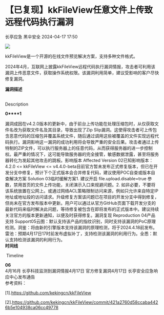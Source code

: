 #  【已复现】kkFileView任意文件上传致远程代码执行漏洞   
长亭应急  黑伞安全   2024-04-17 17:50  
  
![](https://mmbiz.qpic.cn/sz_mmbiz_png/FOh11C4BDicTDoBJh7aQJm2oibMRkWvoayyxLm0DtPjJZNlvX4icjkMoQUB4vnBODWABsicHibwxibUGEEalicAqrfGQw/640?wx_fmt=other&from=appmsg&tp=webp&wxfrom=5&wx_lazy=1&wx_co=1 "")  
  
  
kkFileView是一个开源的在线文件预览解决方案，支持多种文件格式。  
  
  
2024年4月，互联网上披露kkFileView远程代码执行漏洞情报，攻击者可利用该漏洞上传恶意文件，获取操作系统权限。该漏洞利用简单，建议受影响的客户尽快修复漏洞。  
  
  
**漏洞描述**  
  
   
Description   
  
  
  
**0****1**  
  
漏洞成因在v4.2.0版本的更新中，由于前台上传功能在处理压缩包时，从仅获取文件名改为获取文件名及其目录，导致出现了Zip Slip漏洞。这使得攻击者可上传包含恶意代码的压缩包并覆盖系统文件，随后通过调用这些被覆盖的文件实现远程代码执行。漏洞影响这一漏洞的成功利用将会导致严重的安全后果。攻击者通过上传特制的ZIP文件，可以执行服务器上的任意代码，从而获得服务器的进一步控制权。最严重的情况下，这可能导致服务器的完全接管，敏感数据泄露，甚至将服务器转化为发起其他攻击的跳板。影响版本 Affected Version 02已知影响版本：4.2.0 <= kkFileView <= v4.4.0-beta目前官方暂未发布正式修复版本，但已在开发分支中修复，预计下个正式版本会合并修复代码，建议使用POC自查或版本自查解决方案 Solution 03临时缓解方案1. 建议开启 file.upload.disable=true 参数，禁用首页的文件上传功能，关闭演示入口来规避问题。2. 如非必要，不要将该系统放置在公网上。或通过网络ACL策略限制访问来源，例如只允许来自特定IP地址或地址段的访问请求。升级修复方案该问题已在项目的开发分支中得到修复，但尚未在官方发布版本中更新。用户可以通过从官方GitHub页面下载开发分支的最新代码来临时解决此问题，等待修复被包含在即将发布的正式版本中。建议持续关注官方的版本更新通知，以便及时获得修复。漏洞复现 Reproduction 04产品支持 Support05云图：默认支持该产品的指纹识别，同时支持该漏洞的PoC原理检测。洞鉴：将由新的引擎版本支持该漏洞的原理检测，将于2024.4.18前发布。雷池：预期4月17日17时前发布虚拟补丁，支持检测该漏洞的利用行为。全悉：默认支持检测该漏洞的利用行为。  
**时间线**  
  
 Timeline   
  
  
  
**06**  
4月16月 长亭科技监测到漏洞情报4月17日 官方修复漏洞4月17日 长亭安全应急响应中心发布通告  
参考资料：  
  
[1].https://github.com/kekingcn/kkFileView  
  
[2].https://github.com/kekingcn/kkFileView/commit/421a2760d58ccaba4426b5e104938ca06cc49778  
  
  
  
